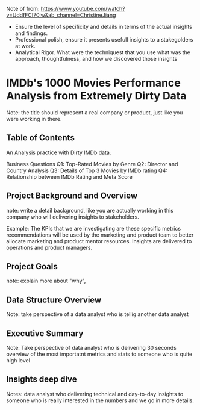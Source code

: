 Note of from: https://www.youtube.com/watch?v=UddfFCI70iw&ab_channel=ChristineJiang
- Ensure the level of specificity and details in terms of the actual insights and findings.
- Professional polish, ensure it presents usefull insights to a stakegolders at work.
- Analytical Rigor. What were the techniquest that you use what was the approach, thoughtfulness, and how we discovered those insights

# IMDb's 1000 Movies Performance Analysis from Extremely Dirty Data

Note: the title should represent a real company or product, just like you were working in there.

## Table of Contents

An Analysis practice with Dirty IMDb data.


Business Questions
Q1: Top-Rated Movies by Genre
Q2: Director and Country Analysis
Q3: Details of Top 3 Movies by IMDb rating
Q4: Relationship between IMDb Rating and Meta Score



## Project Background and Overview
note: write a detail background, like you are actually working in this company who will delivering insights to stakeholders.

Example: The KPIs that we are investigating are these specific metrics recommendations will be used by the marketing and product team to better allocate marketing and product mentor resources. Insights are delivered to operations and product managers.


## Project Goals
note: explain more about "why",  

## Data Structure Overview
Note: take perspective of a data analyst who is tellig another data analyst 

## Executive Summary
Note: Take perspective of data analyst who is delivering 30 seconds overview of the most importatnt metrics and stats to someone who is quite high level

## Insights deep dive
Notes: data analyst who delivering technical and day-to-day insights to someone who is really interested in the numbers and we go in more details.
